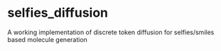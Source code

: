 # selfies_diffusion
A working implementation of discrete token diffusion for selfies/smiles based molecule generation
